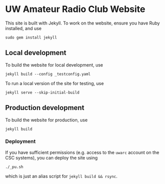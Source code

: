 # UW Amateur Radio Club Website #

This site is built with Jekyll. To work on the website, ensure you have Ruby 
installed, and use

```
sudo gem install jekyll
```

## Local development ##

To build the website for local development, use

```
jekyll build --config _testconfig.yaml
```

To run a local version of the site for testing, use 

```
jekyll serve --skip-initial-build
```

## Production development ##

To build the website for production, use

```
jekyll build
```

### Deployment ###

If you have sufficient permissions (e.g. access to the `uwarc` account on the 
CSC systems), you can deploy the site using

```
./_pu.sh
```

which is just an alias script for `jekyll build && rsync`.
